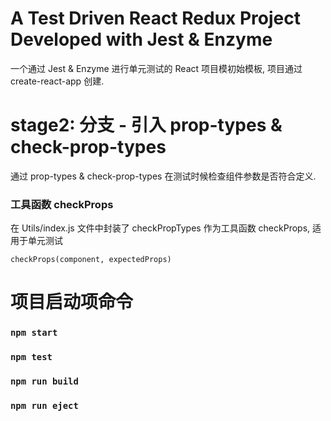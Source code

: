 # A Test Driven React Redux Project Developed with Jest & Enzyme 
一个通过 Jest & Enzyme 进行单元测试的 React 项目模初始模板, 项目通过 create-react-app 创建.

# stage2: 分支 - 引入 prop-types & check-prop-types 
通过 prop-types & check-prop-types 在测试时候检查组件参数是否符合定义.

### 工具函数 checkProps 
在 Utils/index.js 文件中封装了 checkPropTypes 作为工具函数 checkProps, 适用于单元测试
~~~
checkProps(component, expectedProps)
~~~ 
 
# 项目启动项命令 
### `npm start` 
### `npm test` 
### `npm run build` 
### `npm run eject`

